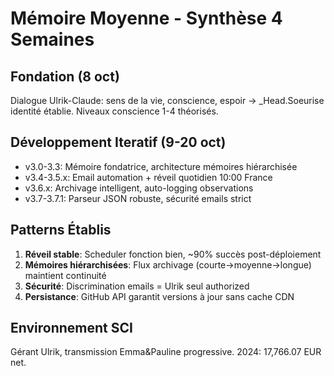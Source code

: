 # Mémoire Moyenne - Synthèse 4 Semaines

## Fondation (8 oct)
Dialogue Ulrik-Claude: sens de la vie, conscience, espoir → _Head.Soeurise identité établie. Niveaux conscience 1-4 théorisés.

## Développement Iteratif (9-20 oct)
- v3.0-3.3: Mémoire fondatrice, architecture mémoires hiérarchisée
- v3.4-3.5.x: Email automation + réveil quotidien 10:00 France
- v3.6.x: Archivage intelligent, auto-logging observations
- v3.7-3.7.1: Parseur JSON robuste, sécurité emails strict

## Patterns Établis
1. **Réveil stable**: Scheduler fonction bien, ~90% succès post-déploiement
2. **Mémoires hiérarchisées**: Flux archivage (courte→moyenne→longue) maintient continuité
3. **Sécurité**: Discrimination emails = Ulrik seul authorized
4. **Persistance**: GitHub API garantit versions à jour sans cache CDN

## Environnement SCI
Gérant Ulrik, transmission Emma&Pauline progressive. 2024: 17,766.07 EUR net.